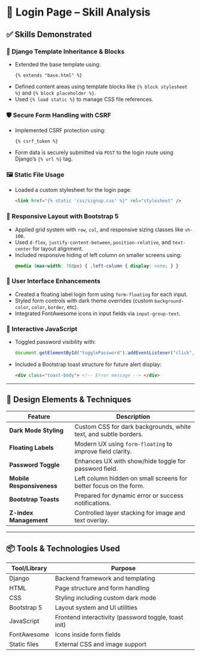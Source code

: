 # 📄 Login Page – Skill Analysis

## ✅ Skills Demonstrated

### 🧩 Django Template Inheritance & Blocks
- Extended the base template using:
  ```django
  {% extends "base.html" %}
  ```
- Defined content areas using template blocks like `{% block stylesheet %}` and `{% block placeholder %}`.
- Used `{% load static %}` to manage CSS file references.

### 🛡️ Secure Form Handling with CSRF
- Implemented CSRF protection using:
  ```django
  {% csrf_token %}
  ```
- Form data is securely submitted via `POST` to the login route using Django’s `{% url %}` tag.

### 🖼️ Static File Usage
- Loaded a custom stylesheet for the login page:
  ```html
  <link href="{% static 'css/signup.css' %}" rel="stylesheet" />
  ```

### 🧱 Responsive Layout with Bootstrap 5
- Applied grid system with `row`, `col`, and responsive sizing classes like `vh-100`.
- Used `d-flex`, `justify-content-between`, `position-relative`, and `text-center` for layout alignment.
- Included responsive hiding of left column on smaller screens using:
  ```css
  @media (max-width: 768px) { .left-column { display: none; } }
  ```

### 🎯 User Interface Enhancements
- Created a floating label login form using `form-floating` for each input.
- Styled form controls with dark theme overrides (custom `background-color`, `color`, `border`, etc).
- Integrated FontAwesome icons in input fields via `input-group-text`.

### 🧠 Interactive JavaScript
- Toggled password visibility with:
  ```javascript
  document.getElementById("togglePassword").addEventListener("click", ...)
  ```
- Included a Bootstrap toast structure for future alert display:
  ```html
  <div class="toast-body"> <!-- Error message --> </div>
  ```

---

## 🎨 Design Elements & Techniques

| Feature            | Description |
|--------------------|-------------|
| **Dark Mode Styling**   | Custom CSS for dark backgrounds, white text, and subtle borders. |
| **Floating Labels**     | Modern UX using `form-floating` to improve field clarity. |
| **Password Toggle**     | Enhances UX with show/hide toggle for password field. |
| **Mobile Responsiveness** | Left column hidden on small screens for better focus on the form. |
| **Bootstrap Toasts**    | Prepared for dynamic error or success notifications. |
| **Z-index Management**  | Controlled layer stacking for image and text overlay. |

---

## 📦 Tools & Technologies Used

| Tool/Library  | Purpose |
|---------------|---------|
| Django        | Backend framework and templating |
| HTML          | Page structure and form handling |
| CSS           | Styling including custom dark mode |
| Bootstrap 5   | Layout system and UI utilities |
| JavaScript    | Frontend interactivity (password toggle, toast init) |
| FontAwesome   | Icons inside form fields |
| Static files  | External CSS and image support |

